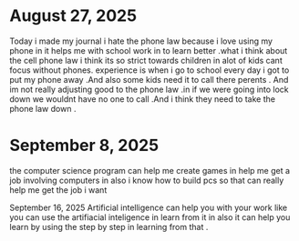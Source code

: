 # August 27, 2025
Today i made my journal
i hate the phone law because i love using my phone in it helps me with school work in to learn better .what i think about the cell phone law i think its so strict towards children in alot of kids cant focus without phones. experience is when i go to school every day i got to put my phone away .And also some kids need it to call there perents . And im not really adjusting good to the phone law .in if we were going into lock down we wouldnt have no one to call .And i think they need to take the phone law down .
# September 8, 2025
the computer science program can help me create games in help me get a job involving computers  in also i know how to build pcs so that can really help me get the job i want 

September 16, 2025 Artificial intelligence can help you with your work like you can use the artifiacial inteligence in learn from it  in also it can help you learn by using the step by step in learning from that .
